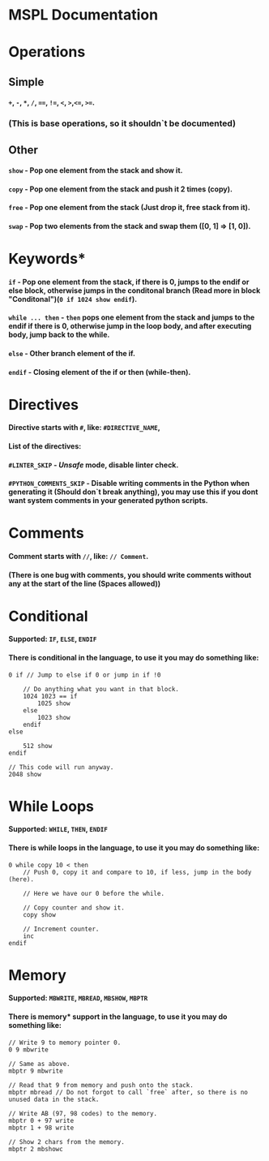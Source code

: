 # MSPL Documentation

# Operations
## Simple
#### `+`, `-`, `*`, `/`, `==`, `!=`, `<`, `>`,`<=`, `>=`.
### (This is base operations, so it shouldn`t be documented)
## Other
#### `show` - Pop one element from the stack and show it.
#### `copy` - Pop one element from the stack and push it 2 times (copy).
#### `free` - Pop one element from the stack (Just drop it, free stack from it).
#### `swap` - Pop two elements from the stack and swap them ([0, 1] => [1, 0]).

# Keywords*
#### `if` - Pop one element from the stack, if there is 0, jumps to the endif or else block, otherwise jumps in the conditonal branch (Read more in block "Conditonal")(`0 if 1024 show endif`).
#### `while ... then` - `then` pops one element from the stack and jumps to the endif if there is 0, otherwise jump in the loop body, and after executing body, jump back to the while.
#### `else` - Other branch element of the if.
#### `endif` - Closing element of the if or then (while-then).

# Directives
#### Directive starts with `#`, like: `#DIRECTIVE_NAME`,
#### List of the directives:
#### `#LINTER_SKIP` - *Unsafe* mode, disable linter check.
#### `#PYTHON_COMMENTS_SKIP` - Disable writing comments in the Python when generating it (Should don`t break anything), you may use this if you dont want system comments in your generated python scripts.

# Comments
#### Comment starts with `//`, like: `// Comment`.
#### (There is one bug with comments, you should write comments without any at the start of the line (Spaces allowed))

# Conditional
#### Supported: `IF`, `ELSE`, `ENDIF`
#### There is conditional in the language, to use it you may do something like:
```
0 if // Jump to else if 0 or jump in if !0

    // Do anything what you want in that block.
    1024 1023 == if
        1025 show
    else
        1023 show
    endif 
else

    512 show
endif

// This code will run anyway.
2048 show
```

# While Loops
#### Supported: `WHILE`, `THEN`, `ENDIF`
#### There is while loops in the language, to use it you may do something like:
```
0 while copy 10 < then
    // Push 0, copy it and compare to 10, if less, jump in the body (here).
    
    // Here we have our 0 before the while.
    
    // Copy counter and show it.
    copy show
    
    // Increment counter.
    inc
endif
```

# Memory
#### Supported: `MBWRITE`, `MBREAD`, `MBSHOW`, `MBPTR`
#### There is memory* support in the language, to use it you may do something like:
```
// Write 9 to memory pointer 0.
0 9 mbwrite

// Same as above.
mbptr 9 mbwrite

// Read that 9 from memory and push onto the stack.
mbptr mbread // Do not forgot to call `free` after, so there is no unused data in the stack.

// Write AB (97, 98 codes) to the memory.
mbptr 0 + 97 write
mbptr 1 + 98 write

// Show 2 chars from the memory.
mbptr 2 mbshowc
```